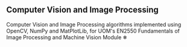 ## Computer Vision and Image Processing

Computer Vision and Image Processing algorithms implemented using OpenCV, NumPy and MatPlotLib, for UOM's EN2550 Fundamentals of Image Processing and Machine Vision Module ❄
